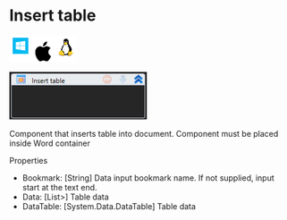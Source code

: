 # Insert table

![](<../../../.gitbook/assets/image (78).png>)

![](<../../../.gitbook/assets/image (266).png>)



Component that inserts table into document. Component must be placed inside Word container

Properties

* Bookmark: \[String] Data input bookmark name. If not supplied, input start at the text end.
* Data: \[List>] Table data
* DataTable: \[System.Data.DataTable] Table data
